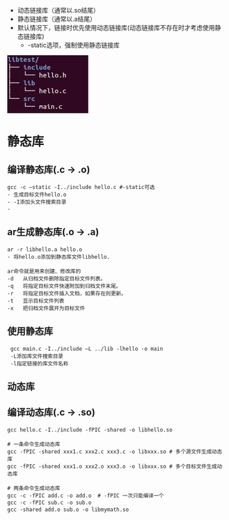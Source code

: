 - 动态链接库（通常以.so结尾）
- 静态链接库（通常以.a结尾）
- 默认情况下，链接时优先使用动态链接库(动态链接库不存在时才考虑使用静态链接库)
	- -static选项，强制使用静态链接库

![](../photo/wps1.png)

# 静态库
## 编译静态库(.c -> .o)
```
gcc -c –static -I../include hello.c	#-static可选
- 生成目标文件hello.o
- -I添加头文件搜索目录
- 
```

## ar生成静态库(.o -> .a)
```
ar -r libhello.a hello.o
- 将hello.o添加到静态库文件libhello.

ar命令就是用来创建、修改库的
‐d   从归档文件删除指定目标文件列表。
‐q   将指定目标文件快速附加到归档文件末尾。
‐r   将指定目标文件插入文档，如果存在则更新。
‐t   显示目标文件列表
‐x   把归档文件展开为目标文件
```

## 使用静态库
```
 gcc main.c -I../include –L ../lib -lhello -o main
 -L添加库文件搜索目录
 -l指定链接的库文件名称
```

## 动态库
## 编译动态库(.c -> .so)
```
gcc hello.c -I../include -fPIC -shared -o libhello.so
       
# 一条命令生成动态库
gcc -fPIC -shared xxx1.c xxx2.c xxx3.c -o libxxx.so # 多个源文件生成动态库
gcc -fPIC -shared xxx1.o xxx2.o xxx3.o -o libxxx.so # 多个目标文件生成动态库

# 两条命令生成动态库
gcc -c -fPIC add.c -o add.o  # -fPIC 一次只能编译一个
gcc -c -fPIC sub.c -o sub.o
gcc -shared add.o sub.o -o libmymath.so
```

